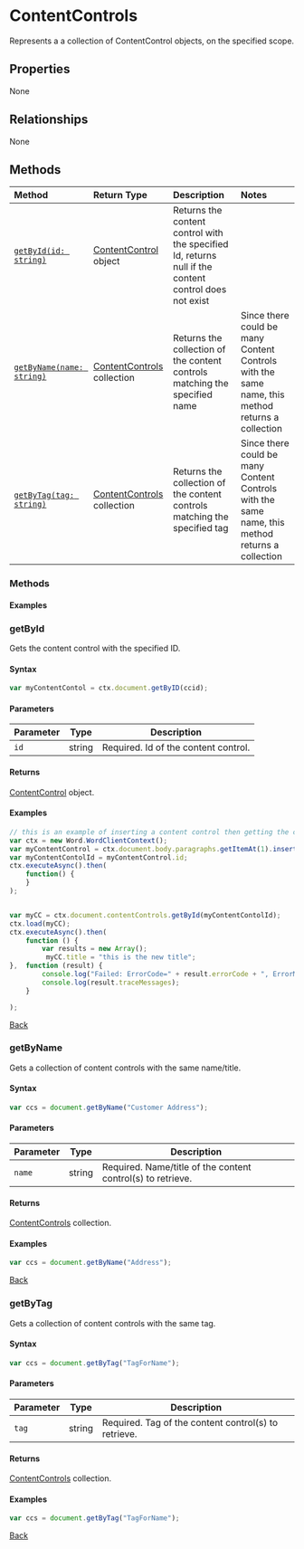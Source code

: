 # ContentControls 
 Represents a a collection of ContentControl objects, on the specified scope.  

## Properties

None

## Relationships

None


## Methods


| Method     | Return Type    |Description|Notes  |
|:-----------------|:--------|:----------|:------|
|[`getById(id: string)`](#getbyid)| [ContentControl](contentControl.md) object |Returns the content control with the specified Id, returns null if the content control does not exist|  |
|[`getByName(name: string)`](#getbyname)| [ContentControls](contentControls.md) collection |Returns the collection of the content controls matching the specified name| Since there could be many Content Controls with the same name, this method returns a collection|  
|[`getByTag(tag: string)`](#getbytag)| [ContentControls](contentControls.md) collection |Returns the collection of the content controls matching the specified tag| Since there could be many Content Controls with the same name, this method returns a collection |


### Methods 

#### Examples

### getById

Gets the content control with the specified ID. 

#### Syntax

```js
var myContentContol = ctx.document.getByID(ccid);

```

#### Parameters 

Parameter      | Type   | Description
-------------- | ------ | ------------
`id`          | string | Required. Id of the content control.

#### Returns

[ContentControl](contentContol.md) object.

#### Examples

```js
// this is an example of inserting a content control then getting the content control by ID and changing its title. 
var ctx = new Word.WordClientContext();
var myContentControl = ctx.document.body.paragraphs.getItemAt(1).insertContentControl();
var myContentContolId = myContentControl.id;
ctx.executeAsync().then(
    function() {
    }
);


var myCC = ctx.document.contentControls.getById(myContentContolId);
ctx.load(myCC);
ctx.executeAsync().then(
    function () {
        var results = new Array();
    	 myCC.title = "this is the new title";
},  function (result) {
        console.log("Failed: ErrorCode=" + result.errorCode + ", ErrorMessage=" + result.errorMessage);
        console.log(result.traceMessages);
    }

);
```
[Back](#methods)


### getByName

Gets a collection of content controls with the same name/title.

#### Syntax
```js
var ccs = document.getByName("Customer Address");
```
#### Parameters

Parameter      | Type   | Description
-------------- | ------ | ------------
`name`          | string | Required. Name/title of the content control(s) to retrieve.

#### Returns

[ContentControls](contentControls.md) collection.


#### Examples

```js
var ccs = document.getByName("Address");
```
[Back](#methods)


### getByTag

Gets a collection of content controls with the same tag.

#### Syntax
```js
var ccs = document.getByTag("TagForName");
```
#### Parameters

Parameter      | Type   | Description
-------------- | ------ | ------------
`tag`          | string | Required. Tag of the content control(s) to retrieve.


#### Returns

[ContentControls](contentControls.md) collection.


#### Examples

```js
var ccs = document.getByTag("TagForName");
```
[Back](#methods)